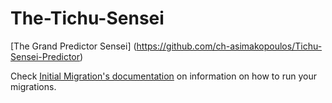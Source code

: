 # The-Tichu-Sensei

[The Grand Predictor Sensei] (https://github.com/ch-asimakopoulos/Tichu-Sensei-Predictor)

Check [Initial Migration's documentation](https://github.com/ch-asimakopoulos/The-Tichu-Sensei/blob/master/initialMigration.md) on information on how to run your migrations.
